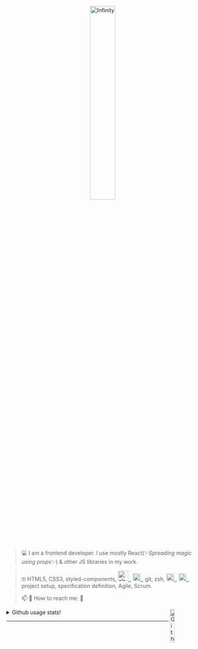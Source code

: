 <p align="center">
  <img width="36%" alt="Infinity" src="https://github.com/images/modules/search/light.png" />
</p>

> 💻  I am a frontend developer. I use mostly React(✨*Spreading magic using props*✨) & other JS libraries in my work.

> 🤓  HTML5, CSS3, styled-components, <a href="https://slack.com/intl/en-tr/" target="_blank" rel=”noopener”> <img src="https://cdn.brandfolder.io/5H442O3W/as/pl546j-7le8zk-4nzzs1/Slack_Mark_Web.png" alt="slack" width="27" height="27"/> </a>,
<a href="https://code.visualstudio.com/" target="_blank"> <img src="https://upload.wikimedia.org/wikipedia/commons/thumb/9/9a/Visual_Studio_Code_1.35_icon.svg/1024px-Visual_Studio_Code_1.35_icon.svg.png" alt="vscode" width="20" height="20"/> </a>, git, zsh, <a href="https://www.javascript.com/" target="_blank" rel=”noopener”> <img src="https://upload.wikimedia.org/wikipedia/commons/6/6a/JavaScript-logo.png" alt="js" width="20" height="20"/> </a>, <a href="https://www.reactjs.org/" target="_blank" rel=”noopener”> <img src="https://upload.wikimedia.org/wikipedia/commons/a/a7/React-icon.svg" alt="js" width="20" height="20"/> </a>, project setup, specification definition, Agile, Scrum.

> 📫  💬   How to reach me: 📱

<img width="15%" align="right" alt="Github" src="https://raw.githubusercontent.com/onimur/.github/master/.resources/git-header.svg" />

<details>
  <summary>Github usage stats!</summary>
  
 ![Github Stats for Maia313 repositories](https://github-readme-stats.vercel.app/api?username=Maia313&show_icons=true&count_private=true&title_color=FF69B4&icon_color=FF69B4&text_color=FF69B4&bg_color=ececec) 
  
  ![Github Stats for Maia313 most used languages](https://github-readme-stats.vercel.app/api/top-langs/?username=Maia313&title_color=FF69B4&icon_color=FF69B4&text_color=FF69B4&bg_color=FFF&layout=compact) 
  
  <p align="center">
    <img width="16%" alt="Infinity" src="https://user-images.githubusercontent.com/28684401/150548363-39ebd24a-d79a-40c2-b195-abd8ae8858fe.gif" />
  </p>

  <a href="https://github.com/Maia313/github-profile-views-counter">
    <img src="https://komarev.com/ghpvc/?username=Maia313&color=ff69b4">
  </a>
</details>

---
  





